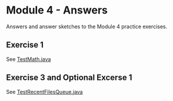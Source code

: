 # Module 4 - Answers

Answers and answer sketches to the Module 4 practice exercises.

## Exercise 1

See [TestMath.java](TestMath.java)

## Exercise 3 and Optional Excerse 1

See [TestRecentFilesQueue.java](https://github.com/prmr/JetUML/blob/master/test/ca/mcgill/cs/jetuml/application/TestRecentFilesQueue.java)